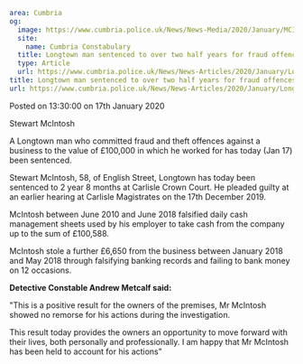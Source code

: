 ```yaml
area: Cumbria
og:
  image: https://www.cumbria.police.uk/News/News-Media/2020/January/MCINTOSH-STEWARTjpg.jpg
  site:
    name: Cumbria Constabulary
  title: Longtown man sentenced to over two half years for fraud offences to local business.
  type: Article
  url: https://www.cumbria.police.uk/News/News-Articles/2020/January/Longtown-man-sentenced-to-over-two-half-years-for-fraud-offences-to-local-business..aspx
title: Longtown man sentenced to over two half years for fraud offences to local business.
url: https://www.cumbria.police.uk/News/News-Articles/2020/January/Longtown-man-sentenced-to-over-two-half-years-for-fraud-offences-to-local-business..aspx
```

Posted on 13:30:00 on 17th January 2020

Stewart McIntosh

A Longtown man who committed fraud and theft offences against a business to the value of £100,000 in which he worked for has today (Jan 17) been sentenced.

Stewart McIntosh, 58, of English Street, Longtown has today been sentenced to 2 year 8 months at Carlisle Crown Court. He pleaded guilty at an earlier hearing at Carlisle Magistrates on the 17th December 2019.

McIntosh between June 2010 and June 2018 falsified daily cash management sheets used by his employer to take cash from the company up to the sum of £100,588.

McIntosh stole a further £6,650 from the business between January 2018 and May 2018 through falsifying banking records and failing to bank money on 12 occasions.

**Detective Constable Andrew Metcalf said:**

"This is a positive result for the owners of the premises, Mr McIntosh showed no remorse for his actions during the investigation.

This result today provides the owners an opportunity to move forward with their lives, both personally and professionally. I am happy that Mr McIntosh has been held to account for his actions"
